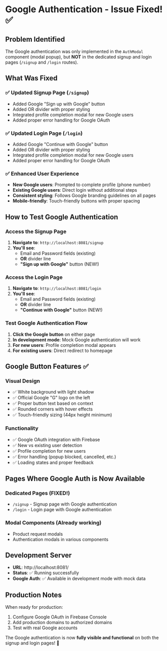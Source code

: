 # Google Authentication - Issue Fixed! ✅

## Problem Identified
The Google authentication was only implemented in the `AuthModal` component (modal popup), but **NOT** in the dedicated signup and login pages (`/signup` and `/login` routes).

## What Was Fixed

### ✅ **Updated Signup Page (`/signup`)**
- Added Google "Sign up with Google" button
- Added OR divider with proper styling
- Integrated profile completion modal for new Google users
- Added proper error handling for Google OAuth

### ✅ **Updated Login Page (`/login`)**
- Added Google "Continue with Google" button  
- Added OR divider with proper styling
- Integrated profile completion modal for new Google users
- Added proper error handling for Google OAuth

### ✅ **Enhanced User Experience**
- **New Google users**: Prompted to complete profile (phone number)
- **Existing Google users**: Direct login without additional steps
- **Consistent styling**: Follows Google branding guidelines on all pages
- **Mobile-friendly**: Touch-friendly buttons with proper spacing

## How to Test Google Authentication

### **Access the Signup Page**
1. **Navigate to**: `http://localhost:8081/signup`
2. **You'll see**:
   - Email and Password fields (existing)
   - **OR** divider line
   - **"Sign up with Google"** button (NEW!)

### **Access the Login Page**
1. **Navigate to**: `http://localhost:8081/login`
2. **You'll see**:
   - Email and Password fields (existing)
   - **OR** divider line
   - **"Continue with Google"** button (NEW!)

### **Test Google Authentication Flow**
1. **Click the Google button** on either page
2. **In development mode**: Mock Google authentication will work
3. **For new users**: Profile completion modal appears
4. **For existing users**: Direct redirect to homepage

## Google Button Features ✅

### **Visual Design**
- ✅ White background with light shadow
- ✅ Official Google "G" logo on the left
- ✅ Proper button text based on context
- ✅ Rounded corners with hover effects
- ✅ Touch-friendly sizing (44px height minimum)

### **Functionality**
- ✅ Google OAuth integration with Firebase
- ✅ New vs existing user detection
- ✅ Profile completion for new users
- ✅ Error handling (popup blocked, cancelled, etc.)
- ✅ Loading states and proper feedback

## Pages Where Google Auth is Now Available

### **Dedicated Pages** (FIXED!)
- `/signup` - Signup page with Google authentication
- `/login` - Login page with Google authentication

### **Modal Components** (Already working)
- Product request modals
- Authentication modals in various components

## Development Server
- **URL**: http://localhost:8081/
- **Status**: ✅ Running successfully
- **Google Auth**: ✅ Available in development mode with mock data

## Production Notes
When ready for production:
1. Configure Google OAuth in Firebase Console
2. Add production domains to authorized domains
3. Test with real Google accounts

The Google authentication is now **fully visible and functional** on both the signup and login pages! 🚀